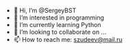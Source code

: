 - 👋 Hi, I’m @SergeyBST
- 👀 I’m interested in programming
- 🌱 I’m currently learning Python
- 💞️ I’m looking to collaborate on ...
- 📫 How to reach me: szudeev@mail.ru

<!---
SergeyBST/SergeyBST is a ✨ special ✨ repository because its `README.md` (this file) appears on your GitHub profile.
You can click the Preview link to take a look at your changes.
--->
